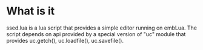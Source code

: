 # What is it

ssed.lua is a lua script that provides a simple editor running on embLua. The script depends on api provided by a special version of "uc" module that provides uc.getch(), uc.loadfile(), uc.savefile().
